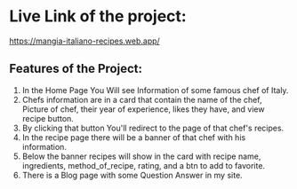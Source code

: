 # Live Link of the project:
https://mangia-italiano-recipes.web.app/

## Features of the Project:
1. In the Home Page You Will see Information of some famous chef of Italy.
2. Chefs information are in a card that contain the name of the chef, Picture of chef, their year of experience, likes they have, and view recipe button.
3. By clicking that button You'll redirect to the page of that chef's recipes.
4. In the recipe page there will be a banner of that chef with his information.
5. Below the banner recipes will show in the card with recipe name, ingredients, method_of_recipe, rating, and a btn to add to favorite.
6. There is a Blog page with some Question Answer in my site.
